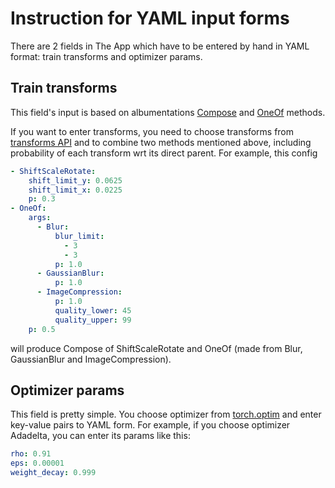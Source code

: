 # Instruction for YAML input forms

There are 2 fields in The App which have to be entered by hand in YAML format:
train transforms and optimizer params.

## Train transforms

This field's input is based on albumentations
[Compose](https://albumentations.ai/docs/api_reference/core/composition/#albumentations.core.composition.Compose) and
[OneOf](https://albumentations.ai/docs/api_reference/core/composition/#albumentations.core.composition.OneOf) methods.

If you want to enter transforms, you need to choose transforms from
[transforms API](https://albumentations.ai/docs/api_reference/augmentations/transforms/) and to combine two methods
mentioned above, including probability of each transform wrt its direct parent. 
For example, this config
```yaml
- ShiftScaleRotate:
    shift_limit_y: 0.0625
    shift_limit_x: 0.0225
    p: 0.3
- OneOf:
    args:
      - Blur:
          blur_limit: 
            - 3
            - 3
          p: 1.0
      - GaussianBlur:
          p: 1.0
      - ImageCompression:
          p: 1.0
          quality_lower: 45
          quality_upper: 99
    p: 0.5
```
will produce Compose of ShiftScaleRotate and OneOf (made from Blur, GaussianBlur and 
ImageCompression). 

## Optimizer params

This field is pretty simple. You choose optimizer from 
[torch.optim](https://pytorch.org/docs/stable/optim.html)
and enter key-value pairs to YAML form. For example, if you choose optimizer 
Adadelta, you can enter its params like this:
```yaml
rho: 0.91
eps: 0.00001
weight_decay: 0.999
```
